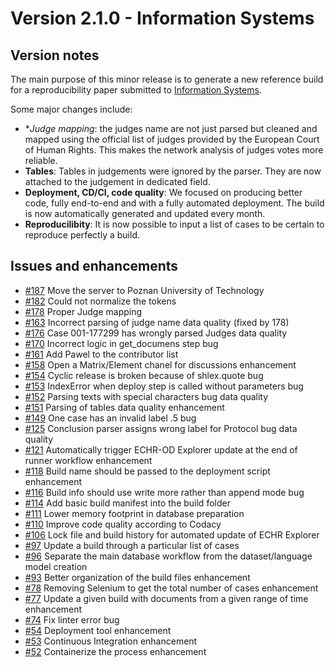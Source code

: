 # Version 2.1.0 - Information Systems
## Version notes

The main purpose of this minor release is to generate a new reference build for a reproducibility paper submitted to [Information Systems](https://www.journals.elsevier.com/information-systems).

Some major changes include:

-   **Judge mapping*: the judges name are not just parsed but cleaned and mapped using the official list of judges provided by the European Court of Human Rights. This makes the network analysis of judges votes more reliable.
-   **Tables**: Tables in judgements were ignored by the parser. They are now attached to the judgement in dedicated field.
-   **Deployment, CD/CI, code quality**: We focused on producing better code, fully end-to-end and with a fully automated deployment. The build is now automatically generated and updated every month.
-   **Reproducilibity**: It is now possible to input a list of cases to be certain to reproduce perfectly a build.

## Issues and enhancements

-   [#187](https://github.com/echr-od/ECHR-OD_process/issues/187) Move the server to Poznan University of Technology
-   [#182](https://github.com/echr-od/ECHR-OD_process/issues/182) Could not normalize the tokens
-   [#178](https://github.com/echr-od/ECHR-OD_process/issues/178) Proper Judge mapping
-   [#163](https://github.com/echr-od/ECHR-OD_process/issues/163) Incorrect parsing of judge name data quality (fixed by 178)
-   [#176](https://github.com/echr-od/ECHR-OD_process/issues/176) Case 001-177299 has wrongly parsed Judges data quality
-   [#170](https://github.com/echr-od/ECHR-OD_process/issues/170) Incorrect logic in get_documens step bug
-   [#161](https://github.com/echr-od/ECHR-OD_process/issues/161) Add Pawel to the contributor list
-   [#158](https://github.com/echr-od/ECHR-OD_process/issues/158) Open a Matrix/Element chanel for discussions enhancement
-   [#154](https://github.com/echr-od/ECHR-OD_process/issues/154) Cyclic release is broken because of shlex.quote bug
-   [#153](https://github.com/echr-od/ECHR-OD_process/issues/153) IndexError when deploy step is called without parameters bug
-   [#152](https://github.com/echr-od/ECHR-OD_process/issues/152) Parsing texts with special characters bug data quality
-   [#151](https://github.com/echr-od/ECHR-OD_process/issues/151) Parsing of tables data quality enhancement
-   [#149](https://github.com/echr-od/ECHR-OD_process/issues/149) One case has an invalid label .5 bug
-   [#125](https://github.com/echr-od/ECHR-OD_process/issues/125) Conclusion parser assigns wrong label for Protocol bug data quality
-   [#121](https://github.com/echr-od/ECHR-OD_process/issues/121) Automatically trigger ECHR-OD Explorer update at the end of runner workflow enhancement
-   [#118](https://github.com/echr-od/ECHR-OD_process/issues/118) Build name should be passed to the deployment script enhancement
-   [#116](https://github.com/echr-od/ECHR-OD_process/issues/116) Build info should use write more rather than append mode bug
-   [#114](https://github.com/echr-od/ECHR-OD_process/issues/114) Add basic build manifest into the build folder
-   [#111](https://github.com/echr-od/ECHR-OD_process/issues/111) Lower memory footprint in database preparation
-   [#110](https://github.com/echr-od/ECHR-OD_process/issues/110) Improve code quality according to Codacy
-   [#106](https://github.com/echr-od/ECHR-OD_process/issues/106) Lock file and build history for automated update of ECHR Explorer
-   [#97](https://github.com/echr-od/ECHR-OD_process/issues/97) Update a build through a particular list of cases
-   [#96](https://github.com/echr-od/ECHR-OD_process/issues/96) Separate the main database workflow from the dataset/language model creation
-   [#93](https://github.com/echr-od/ECHR-OD_process/issues/93) Better organization of the build files enhancement
-   [#78](https://github.com/echr-od/ECHR-OD_process/issues/78) Removing Selenium to get the total number of cases enhancement
-   [#77](https://github.com/echr-od/ECHR-OD_process/issues/77) Update a given build with documents from a given range of time enhancement
-   [#74](https://github.com/echr-od/ECHR-OD_process/issues/74) Fix linter error bug
-   [#54](https://github.com/echr-od/ECHR-OD_process/issues/54) Deployment tool enhancement
-   [#53](https://github.com/echr-od/ECHR-OD_process/issues/53) Continuous Integration enhancement
-   [#52](https://github.com/echr-od/ECHR-OD_process/issues/52) Containerize the process enhancement

